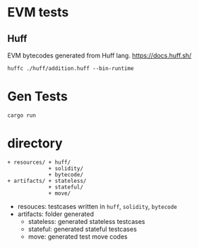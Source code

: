 # EVM tests
## Huff
EVM bytecodes generated from Huff lang.
https://docs.huff.sh/
```
huffc ./huff/addition.huff --bin-runtime
```

# Gen Tests
```
cargo run
```

# directory
```
+ resources/ + huff/ 
             + solidity/
             + bytecode/
+ artifacts/ + stateless/
             + stateful/
             + move/
```
- resouces: testcases written in `huff`, `solidity`, `bytecode`
- artifacts: folder generated
    - stateless: generated stateless testcases
    - stateful: generated stateful testcases
    - move: generated test move codes